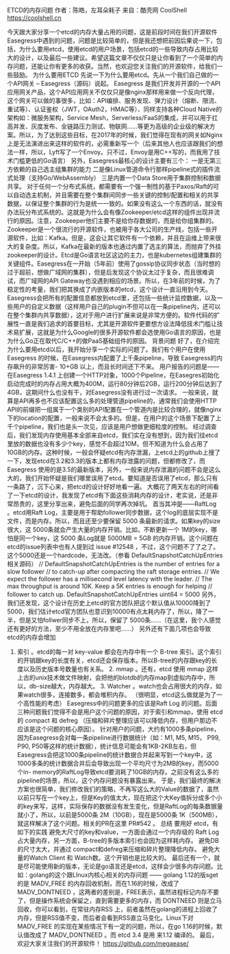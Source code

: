 ETCD的内存问题
作者：陈皓，左耳朵耗子
来自：酷壳网 CoolShell https://coolshell.cn

今天跟大家分享一个etcd的内存大量占用的问题，这是前段时间在我们开源软件Easegress中遇到的问题，问题是比较简单的，但是我还想把前因后果说一下，包括，为什么要用etcd，使用etcd的用户场景，包括etcd的一些导致内存占用比较大的设计，以及最后一些建议。希望这篇文章不仅仅只是让你看到了一个简单的内存问题，还能让你有更多的收获。当然，也欢迎您关注我们的开源软件，给我们一些鼓励。
为什么要用ETCD
先说一下为什么要用etcd。先从一个我们自己做的一个API网关 – Easegress（源码）说起。
Easegress 是我们开发并开源的一个API应用网关产品，这个API应用网关不仅仅只是像nginx那样用来做一个反向代理，这个网关可以做的事很多，比如：API编排、服务发现、弹力设计（熔断、限流、重试等）、认证鉴权（JWT，OAuth2，HMAC等）、同样支持各种Cloud Native的架构如：微服务架构，Service Mesh，Serverless/FaaS的集成，并可以用于扛高并发、灰度发布、全链路压力测试、物联网……等更为高级的企业级的解决方案。所以，为了达到这些目标，在2017年的时候，我们觉得在现有的网关如Nginx上是无法演进出来这样的软件的，必需重新写一个（后来其他人也应该跟我们的想法一样，所以，Lyft写了一个Envoy。只不过，Envoy是用C++写的，而我用了技术门槛更低的Go语言）
另外，Easegress最核心的设计主要有三个：
一是无第三方依赖的自己选主组集群的能力 二是像Linux管道命令行那样pipeline式的插件流式处理（支持Go/WebAssembly） 三是内置一个Data Store用于集群控制和数据共享。
对于任何一个分布式系统，都需要有一个强一制性的基于Paxos/Raft的可以自动选主机制，并且需要在整个集群间同步一些关键的控制/配置和相关的共享数据，以保证整个集群的行为是统一一致的。如果没有这么一个东西的话，就没有办法玩分布式系统的。这就是为什么会有像Zookeeper/etcd这样的组件出现并流行的原因。注意，Zookeeper他们主要不是给你存数据的，而是给你组集群的。
Zookeeper是一个很流行的开源软件，也被用于各大公司的生产线，包括一些开源软件，比如：Kafka。但是，这会让其它软件有一个依赖，并且在运维上带来很大的复杂度。所以，Kafka在最新的版本也通过内置了选主的算法，而抛弃了外挂zookeeper的设计。Etcd是Go语言社区这边的主力，也是kubernetes组建集群的关键组件。Easegress在一开始（5年前）使用了gossip协议同步状态（当时想的过于超前，想做广域网的集群），但是后发现这个协议太过于复杂，而且很难调试，而广域网的API Gateway也没遇到相应的场景。所以，在3年前的时候，为了稳定性的考量，我们把其换成了内嵌版本的etcd，这个设计一直沿用到今天。
Easegress会把所有的配置信息都放到etcd里，还包括一些统计监控数据，以及一些用户的自定义数据（这样用户自己的plugin不但可以在一条pipeline内，还可以在整个集群内共享数据），这对于用户进行扩展来说是非常方便的。软件代码的扩展性一直是我们追求的首要目标，尤其是开源软件更要想方设法降低技术门槛让技术易扩展，这就是为什么Google的很多开源软件都会选使用Go语言的原因，也是为什么Go正在取代C/C++的做PaaS基础组件的原因。
背景问题
好了，在介绍完为什么要用etcd以后，我开始分享一个实际的问题了。我们有个用户在使用 Easegress 的时候，在Easegress内配置了上千条pipeline，导致 Easegress的内存飙升的非常厉害- 10+GB 以上，而且长时间还下不来。
用户报告的问题是——
在Easegress 1.4.1 上创建一个HTTP对象，1000个Pipeline，在Easegres初始化启动完成时的内存占用大概为400M，运行80分钟后2GB，运行200分钟后达到了4GB，这期间什么也没有干，对Easegress没有进行过一次请求。
一般来说，就算是API再多也不应该配置这么多的处理管道pipeline的，通常我们会使用HTTP API的前缀把一组属于一个类别的API配置在一个管道内是比较合理的，就像nginx下的location的配置，一般来说不会太多的。但是，在用户的这个场景下配置了上千个pipeline，我们也是头一次见，应该是用户想做更细粒度的控制。
经过调查后，我们发现内存使用基本全部来自etcd，我们实在没有想到，因为我们往etcd里放的数据也没有多少个key，感觉不会超过10M，但不知道为什么会占用了10GB的内存。这种时候，一般会怀疑etcd有内存泄漏，上etcd上的github上搜了一下，发现etcd在3.2和3.3的版本上都有内存泄露的问题，但都修改了，而 Easegress 使用的是3.5的最新版本，另外，一般来说内存泄漏的问题不会是这么大的，我们开始怀疑是我们哪里误用了etcd。要知道是否误用了etcd，那么只有一条路了，沉下心来，把etcd的设计好好地看一遍。
大概花了两天左右的时间看了一下etcd的设计，我发现了etcd有下面这些消耗内存的设计，老实说，还是非常昂贵的，这里分享出来，避免后面的同学再次掉坑。
首当其冲是——RaftLog 。etcd用Raft Log，主要是用于帮助follower同步数据，这个log的底层实现不是文件，而是内存。所以，而且还至少要保留 5000 条最新的请求。如果key的size很大，这 5000条就会产生大量的内存开销。比如，不断更新一个 1M的key，哪怕是同一个key，这 5000 条Log就是 5000MB = 5GB 的内存开销。这个问题在etcd的issue列表中也有人提到过 issue #12548 ，不过，这个问题不了了之了。这个5000还是一个hardcode，无法改。（参看 DefaultSnapshotCatchUpEntries 相关源码）
// DefaultSnapshotCatchUpEntries is the number of entries for a slow follower // to catch-up after compacting the raft storage entries. // We expect the follower has a millisecond level latency with the leader. // The max throughput is around 10K. Keep a 5K entries is enough for helping // follower to catch up. DefaultSnapshotCatchUpEntries uint64 = 5000
另外，我们还发现，这个设计在历史上etcd的官方团队把这个默认值从10000降到了5000，我们估计etcd官方团队也意识到10000有点太耗内存了，所以，降了一半，但是又怕follwer同步不上，所以，保留了 5000条……（在这里，我个人感觉还有更好的方法，至少不用全放在内存里吧……）
另外还有下面几项也会导致etcd的内存会增加
1. 索引 。etcd的每一对 key-value 都会在内存中有一个 B-tree 索引。这个索引的开销跟key的长度有关，etcd还会保存版本。所以B-tree的内存跟key的长度以及历史版本号数量也有关系。 2. mmap 。还有，etcd 使用 mmap 这样上古的unix技术做文件映射，会把他的blotdb的内存map到虚拟内存中，所以，db-size越大，内存越大。 3. Watcher 。watch也会占用很大的内存，如果watch很多，连接数多，都会堆积内存。
（很明显，etcd这么做就是为了一个高性能的考虑）
Easegress中的问题更多的应该是Raft Log 的问题。后面三种问题我们觉得不会是用户这个问题的原因，对于索引和mmap，使用 etcd 的 compact 和 defreg （压缩和碎片整理应该可以降低内存，但用户那边不应该是这个问题的核心原因）。
针对用户的问题，大约有1000多条pipeline，因为Easegress会对每一条pipeline进行数据统计（如：M1, M5, M15， P99, P90, P50等这样的统计数据），统计信息可能会有1KB-2KB左右，但Easegress会把这1000条pipeline的统计数据合并起来写到一个key中，这1000多条的统计数据合并后会导致出现一个平均尺寸为2MB的key，而5000个in- memory的RaftLog导致etcd要消耗了10GB的内存。之前没有这么多的pipeline的场景，所以，这个内存问题没有暴露出来。
于是，我们最终的解决方案也很简单，我们修改我们的策略，不再写这么大的Value的数据了，虽然以前只写在一个key上，但是Key的值太大，现在把这个大Key值拆分成多个小的key来写，这样，实际保存的数据没有发生变化，但是RaftLog的每条数据量就小了，所以，以前是5000条 2M（10GB），现在是5000条 1K（500MB），就这样解决了这个问题。相关的PR在这里 PR#542 。
总结
要用好 etcd，有如下的实践
避免大尺寸的key和value，一方面会通过一个内存级的 Raft Log 占大量内存，另一方面，B-tree的多版本索引也会因为这样耗内存。 避免DB的尺寸太大，并通过 compact和defreg来压缩和碎片整理降低内存。 避免大量的Watch Client 和 Watch数。这个开销也是比较大的。 最后还有一个，就是尽可能使用新的版本，无论是go语言还是etcd，这样会少很多内存问题。比如：golang的这个跟LInux内核心相关的内存问题 —— golang 1.12的版sget的是 MADV_FREE 的内存回收机制，而在1.16的时候，改成了 MADV_DONTNEED ，这两者的差别是，FREE表示，虽然进程标记内存不要了，但是操作系统会保留之，直到需要更多的内存，而 DONTNEED 则是立马回收，你可以看到，在常驻内存RSS 上，前者虽然在golang的进程上回收了内存，但是RSS值不变，而后者会看到RSS直立马变化。Linux下对 MADV_FREE 的实现在某些情况下有一定的问题，所以，在go 1.16的时候，默认值改成了 MADV_DONTNEED 。而 etcd 3.4 是用 来1.12 编译的。
最后，欢迎大家关注我们的开源软件！ https://github.com/megaease/